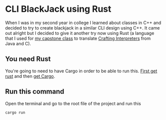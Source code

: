 # CLI BlackJack using Rust

When I was in my second year in college I learned about classes in C++ and decided to try to create blackjack in a similar CLI design using C++. It came out alright but I decided to give it another try now using Rust (a language that I used for [my capstone class](https://github.com/Rust-Compiler-Spring-2023/Bytecode-Virtual-Machine) to translate [Crafting Interpreters](https://craftinginterpreters.com/contents.html) from Java and C).

## You need Rust

You're going to need to have Cargo in order to be able to run this. [First get rust](https://www.rust-lang.org/tools/install) and then [get Cargo](https://doc.rust-lang.org/cargo/getting-started/installation.html).

## Run this command

Open the terminal and go to the root file of the project and run this

```bash
cargo run
```
